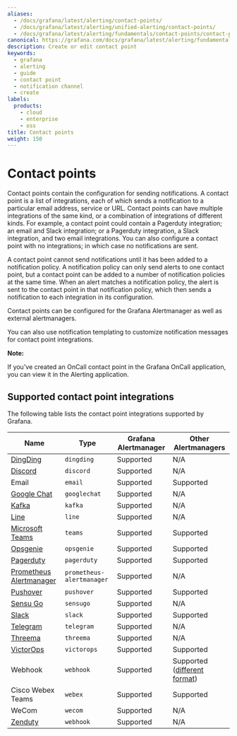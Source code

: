 ```yaml
---
aliases:
  - /docs/grafana/latest/alerting/contact-points/
  - /docs/grafana/latest/alerting/unified-alerting/contact-points/
  - /docs/grafana/latest/alerting/fundamentals/contact-points/contact-point-types/
canonical: https://grafana.com/docs/grafana/latest/alerting/fundamentals/contact-points/
description: Create or edit contact point
keywords:
  - grafana
  - alerting
  - guide
  - contact point
  - notification channel
  - create
labels:
  products:
    - cloud
    - enterprise
    - oss
title: Contact points
weight: 150
---
```


# Contact points

Contact points contain the configuration for sending notifications. A contact point is a list of integrations, each of which sends a notification to a particular email address, service or URL. Contact points can have multiple integrations of the same kind, or a combination of integrations of different kinds. For example, a contact point could contain a Pagerduty integration; an email and Slack integration; or a Pagerduty integration, a Slack integration, and two email integrations. You can also configure a contact point with no integrations; in which case no notifications are sent.

A contact point cannot send notifications until it has been added to a notification policy. A notification policy can only send alerts to one contact point, but a contact point can be added to a number of notification policies at the same time. When an alert matches a notification policy, the alert is sent to the contact point in that notification policy, which then sends a notification to each integration in its configuration.

Contact points can be configured for the Grafana Alertmanager as well as external alertmanagers.

You can also use notification templating to customize notification messages for contact point integrations.

**Note:**

If you've created an OnCall contact point in the Grafana OnCall application, you can view it in the Alerting application.

## Supported contact point integrations

The following table lists the contact point integrations supported by Grafana.

| Name                                             | Type                      | Grafana Alertmanager | Other Alertmanagers                                                                                      |
| ------------------------------------------------ | ------------------------- | -------------------- | -------------------------------------------------------------------------------------------------------- |
| [DingDing](https://www.dingtalk.com/en)          | `dingding`                | Supported            | N/A                                                                                                      |
| [Discord](https://discord.com/)                  | `discord`                 | Supported            | N/A                                                                                                      |
| Email                                            | `email`                   | Supported            | Supported                                                                                                |
| [Google Chat](https://chat.google.com/)          | `googlechat`              | Supported            | N/A                                                                                                      |
| [Kafka](https://kafka.apache.org/)               | `kafka`                   | Supported            | N/A                                                                                                      |
| [Line](https://line.me/en/)                      | `line`                    | Supported            | N/A                                                                                                      |
| [Microsoft Teams](https://teams.microsoft.com/)  | `teams`                   | Supported            | Supported                                                                                                |
| [Opsgenie](https://atlassian.com/opsgenie/)      | `opsgenie`                | Supported            | Supported                                                                                                |
| [Pagerduty](https://www.pagerduty.com/)          | `pagerduty`               | Supported            | Supported                                                                                                |
| [Prometheus Alertmanager](https://prometheus.io) | `prometheus-alertmanager` | Supported            | N/A                                                                                                      |
| [Pushover](https://pushover.net/)                | `pushover`                | Supported            | Supported                                                                                                |
| [Sensu Go](https://docs.sensu.io/sensu-go/)      | `sensugo`                 | Supported            | N/A                                                                                                      |
| [Slack](https://slack.com/)                      | `slack`                   | Supported            | Supported                                                                                                |
| [Telegram](https://telegram.org/)                | `telegram`                | Supported            | N/A                                                                                                      |
| [Threema](https://threema.ch/)                   | `threema`                 | Supported            | N/A                                                                                                      |
| [VictorOps](https://help.victorops.com/)         | `victorops`               | Supported            | Supported                                                                                                |
| Webhook                                          | `webhook`                 | Supported            | Supported ([different format](https://prometheus.io/docs/alerting/latest/configuration/#webhook_config)) |
| Cisco Webex Teams                                | `webex`                   | Supported            | Supported                                                                                                |
| WeCom                                            | `wecom`                   | Supported            | N/A                                                                                                      |
| [Zenduty](https://www.zenduty.com/)              | `webhook`                 | Supported            | N/A                                                                                                      |
